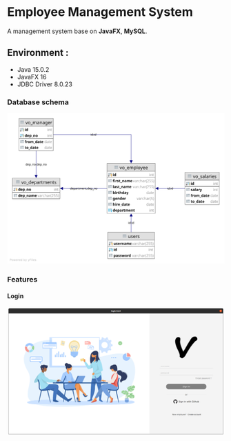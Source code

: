 # Employee Management System
A management system base on **JavaFX**, **MySQL**.

## Environment :
* Java 15.0.2
* JavaFX 16
* JDBC Driver 8.0.23

### Database schema
![database_schema](src/assets/database_uml.svg)
### Features
#### Login
![login_pane](src/assets/login_pane.png)